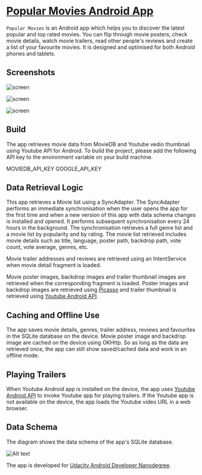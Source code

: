 # [Popular Movies Android App](http://frank-tan.github.io/Popular-Movies/)

`Popular Movies` is an Android app which helps you to discover the latest popular and top rated movies. You can flip through movie posters, check movie details, watch movie trailers, read other people's reviews and create a list of your favourite movies. It is designed and optimised for both Android phones and tablets. 

## Screenshots

![screen](https://lh3.googleusercontent.com/3q5YQj9YcHxXh6jLl-itWCmhoMbqZDGH6EIh0KZuhMrpk4uejjQ=w557-h941-no)

![screen](https://lh3.googleusercontent.com/fjVdzXcmGHuJ3UTcHMXtsTJgffisrfvcWyaeEonYgcsJwwMXrkY=w557-h941-no)

![screen](https://lh3.googleusercontent.com/HspBt0JAWCsAH0nH_vfyfdsP93d0FrKRm2c6V6_WBzPKKB6eGak=w1161-h844-no)

## Build

The app retrieves movie data from MovieDB and Youtube vedio thumbnail using Youtube API for Android. To build the project, please add the following API key to the environment variable on your build machine.

MOVIEDB_API_KEY
GOOGLE_API_KEY

## Data Retrieval Logic

This app retrieves a Movie list using a SyncAdapter. The SyncAdapter performs an immediate synchronisation when the user opens the app for the first time and when a new version of this app with data schema changes is installed and opened. It performs subsequent synchronisation every 24 hours in the background. The synchronisation retrieves a full genre list and a movie list by popularity and by rating. The movie list retrieved includes movie details such as title, language, poster path, backdrop path, vote count, vote average, genres, etc. 

Movie trailer addresses and reviews are retrieved using an IntentService when movie detail fragment is loaded. 

Movie poster images, backdrop images and trailer thumbnail images are retrieved when the corresponding fragment is loaded. Poster images and backdrop images are retrieved using [Picasso](http://square.github.io/picasso/) and trailer thumbnail is retrieved using [Youtube Android API](https://developers.google.com/youtube/android/player/). 

## Caching and Offline Use

The app saves movie details, genres, trailer address, reviews and favourites in the SQLite database on the device. Movie poster image and backdrop image are cached on the device using OKHttp. So as long as the data are retrieved once, the app can still show saved/cached data and work in an offline mode.

## Playing Trailers

When Youtube Android app is installed on the device, the app uses [Youtube Android API](https://developers.google.com/youtube/android/player/) to invoke Youtube app for playing trailers. If the Youtube app is not available on the device, the app loads the Youtube video URL in a web browser.

## Data Schema

The diagram shows the data schema of the app's SQLite database.

![Alt text](content_provider_generator/popular-movies-db.png?raw=true "Database Schema")

The app is developed for [Udacity Android Developer Nanodegree](https://www.udacity.com/course/android-developer-nanodegree--nd801).
